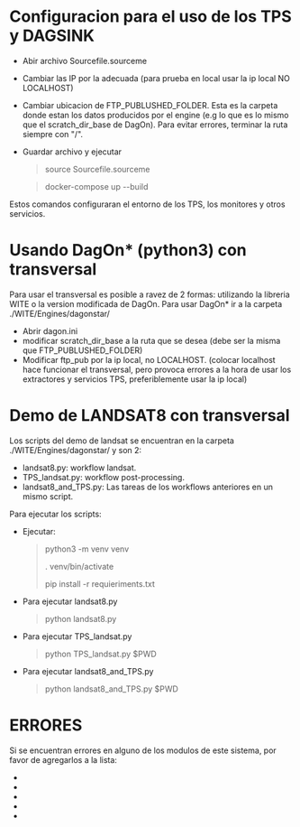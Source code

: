 # Configuracion para el uso de los TPS y DAGSINK

* Abir archivo Sourcefile.sourceme
* Cambiar las  IP por la adecuada (para prueba en local usar la ip local NO LOCALHOST)
* Cambiar ubicacion de FTP_PUBLUSHED_FOLDER. Esta es la carpeta donde estan los datos producidos por el engine (e.g lo que es lo mismo que el scratch_dir_base de DagOn). Para evitar errores, terminar la ruta siempre con "/".
* Guardar archivo y ejecutar
    > source Sourcefile.sourceme

    > docker-compose up --build

Estos comandos configuraran el entorno de los TPS, los monitores y otros servicios. 

# Usando DagOn* (python3) con transversal
Para usar el transversal es posible a ravez de 2 formas: utilizando la libreria WITE o la version modificada de DagOn.
Para usar DagOn* ir a la carpeta ./WITE/Engines/dagonstar/

* Abrir dagon.ini
* modificar scratch_dir_base a la ruta que se desea (debe ser la misma que FTP_PUBLUSHED_FOLDER)
* Modificar ftp_pub por la ip local, no LOCALHOST. (colocar localhost hace funcionar el transversal, pero provoca errores a la hora de usar los extractores y servicios TPS, preferiblemente usar la ip local)

# Demo de LANDSAT8 con transversal

Los scripts del demo de landsat se encuentran en la carpeta ./WITE/Engines/dagonstar/ y son 2:
* landsat8.py: workflow landsat.
* TPS_landsat.py: workflow post-processing.
* landsat8_and_TPS.py: Las tareas de los workflows anteriores en un mismo script.


Para ejecutar los scripts:
* Ejecutar:
    > python3 -m venv venv
    >
    > . venv/bin/activate
    >
    > pip install -r requieriments.txt
* Para ejecutar landsat8.py
    > python landsat8.py
* Para ejecutar TPS_landsat.py
    > python TPS_landsat.py $PWD
* Para ejecutar landsat8_and_TPS.py
    > python landsat8_and_TPS.py $PWD




# ERRORES
Si se encuentran errores en alguno de los modulos de este sistema, por favor de agregarlos a la lista:

*
*
*
*
*




